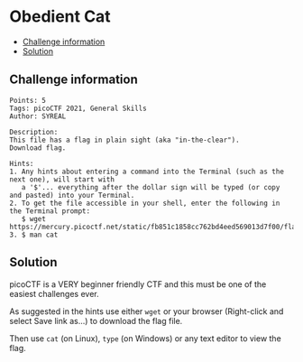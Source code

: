 # Obedient Cat

- [Challenge information](#challenge-information)
- [Solution](#solution)

## Challenge information
```
Points: 5
Tags: picoCTF 2021, General Skills
Author: SYREAL
  
Description:
This file has a flag in plain sight (aka "in-the-clear"). 
Download flag.

Hints:
1. Any hints about entering a command into the Terminal (such as the next one), will start with 
   a '$'... everything after the dollar sign will be typed (or copy and pasted) into your Terminal.
2. To get the file accessible in your shell, enter the following in the Terminal prompt: 
   $ wget https://mercury.picoctf.net/static/fb851c1858cc762bd4eed569013d7f00/flag
3. $ man cat
```

## Solution

picoCTF is a VERY beginner friendly CTF and this must be one of the easiest challenges ever.

As suggested in the hints use either `wget` or your browser (Right-click and select Save link as...) to download
the flag file.

Then use `cat` (on Linux), `type` (on Windows) or any text editor to view the flag.
